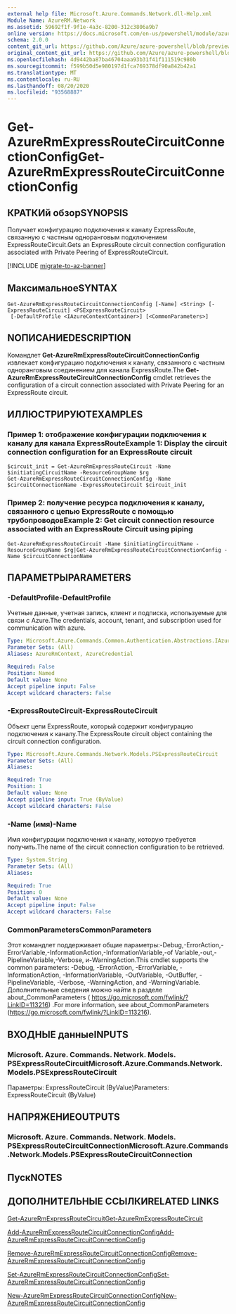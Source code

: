 ```yaml
---
external help file: Microsoft.Azure.Commands.Network.dll-Help.xml
Module Name: AzureRM.Network
ms.assetid: 59692f1f-9f1e-4a3c-8200-312c3806a9b7
online version: https://docs.microsoft.com/en-us/powershell/module/azurerm.network/get-azurermexpressroutecircuitconnectionconfig
schema: 2.0.0
content_git_url: https://github.com/Azure/azure-powershell/blob/preview/src/ResourceManager/Network/Commands.Network/help/Get-AzureRmExpressRouteCircuitConnectionConfig.md
original_content_git_url: https://github.com/Azure/azure-powershell/blob/preview/src/ResourceManager/Network/Commands.Network/help/Get-AzureRmExpressRouteCircuitConnectionConfig.md
ms.openlocfilehash: 4d9442ba87ba46704aaa93b31f41f111519c980b
ms.sourcegitcommit: f599b50d5e980197d1fca769378df90a842b42a1
ms.translationtype: MT
ms.contentlocale: ru-RU
ms.lasthandoff: 08/20/2020
ms.locfileid: "93568887"
---
```

# <span data-ttu-id="7c155-101">Get-AzureRmExpressRouteCircuitConnectionConfig</span><span class="sxs-lookup"><span data-stu-id="7c155-101">Get-AzureRmExpressRouteCircuitConnectionConfig</span></span>

## <span data-ttu-id="7c155-102">КРАТКИй обзор</span><span class="sxs-lookup"><span data-stu-id="7c155-102">SYNOPSIS</span></span>
<span data-ttu-id="7c155-103">Получает конфигурацию подключения к каналу ExpressRoute, связанную с частным одноранговым подключением ExpressRouteCircuit.</span><span class="sxs-lookup"><span data-stu-id="7c155-103">Gets an ExpressRoute circuit connection configuration associated with Private Peering of ExpressRouteCircuit.</span></span>

[!INCLUDE [migrate-to-az-banner](../../includes/migrate-to-az-banner.md)]

## <span data-ttu-id="7c155-104">Максимальное</span><span class="sxs-lookup"><span data-stu-id="7c155-104">SYNTAX</span></span>

```
Get-AzureRmExpressRouteCircuitConnectionConfig [-Name] <String> [-ExpressRouteCircuit] <PSExpressRouteCircuit>
 [-DefaultProfile <IAzureContextContainer>] [<CommonParameters>]
```

## <span data-ttu-id="7c155-105">NОПИСАНИЕ</span><span class="sxs-lookup"><span data-stu-id="7c155-105">DESCRIPTION</span></span>
<span data-ttu-id="7c155-106">Командлет **Get-AzureRmExpressRouteCircuitConnectionConfig** извлекает конфигурацию подключения к каналу, связанного с частным одноранговым соединением для канала ExpressRoute.</span><span class="sxs-lookup"><span data-stu-id="7c155-106">The **Get-AzureRmExpressRouteCircuitConnectionConfig** cmdlet retrieves the configuration of a circuit connection associated with Private Peering for an ExpressRoute circuit.</span></span>

## <span data-ttu-id="7c155-107">ИЛЛЮСТРИРУЮТ</span><span class="sxs-lookup"><span data-stu-id="7c155-107">EXAMPLES</span></span>

### <span data-ttu-id="7c155-108">Пример 1: отображение конфигурации подключения к каналу для канала ExpressRoute</span><span class="sxs-lookup"><span data-stu-id="7c155-108">Example 1: Display the circuit connection configuration for an ExpressRoute circuit</span></span>
```
$circuit_init = Get-AzureRmExpressRouteCircuit -Name $initiatingCircuitName -ResourceGroupName $rg
Get-AzureRmExpressRouteCircuitConnectionConfig -Name $circuitConnectionName -ExpressRouteCircuit $circuit_init
```

### <span data-ttu-id="7c155-109">Пример 2: получение ресурса подключения к каналу, связанного с цепью ExpressRoute с помощью трубопроводов</span><span class="sxs-lookup"><span data-stu-id="7c155-109">Example 2: Get circuit connection resource associated with an ExpressRoute Circuit using piping</span></span>
```
Get-AzureRmExpressRouteCircuit -Name $initiatingCircuitName -ResourceGroupName $rg|Get-AzureRmExpressRouteCircuitConnectionConfig -Name $circuitConnectionName
```

## <span data-ttu-id="7c155-110">ПАРАМЕТРЫ</span><span class="sxs-lookup"><span data-stu-id="7c155-110">PARAMETERS</span></span>

### <span data-ttu-id="7c155-111">-DefaultProfile</span><span class="sxs-lookup"><span data-stu-id="7c155-111">-DefaultProfile</span></span>
<span data-ttu-id="7c155-112">Учетные данные, учетная запись, клиент и подписка, используемые для связи с Azure.</span><span class="sxs-lookup"><span data-stu-id="7c155-112">The credentials, account, tenant, and subscription used for communication with azure.</span></span>

```yaml
Type: Microsoft.Azure.Commands.Common.Authentication.Abstractions.IAzureContextContainer
Parameter Sets: (All)
Aliases: AzureRmContext, AzureCredential

Required: False
Position: Named
Default value: None
Accept pipeline input: False
Accept wildcard characters: False
```

### <span data-ttu-id="7c155-113">-ExpressRouteCircuit</span><span class="sxs-lookup"><span data-stu-id="7c155-113">-ExpressRouteCircuit</span></span>
<span data-ttu-id="7c155-114">Объект цепи ExpressRoute, который содержит конфигурацию подключения к каналу.</span><span class="sxs-lookup"><span data-stu-id="7c155-114">The ExpressRoute circuit object containing the circuit connection configuration.</span></span>

```yaml
Type: Microsoft.Azure.Commands.Network.Models.PSExpressRouteCircuit
Parameter Sets: (All)
Aliases:

Required: True
Position: 1
Default value: None
Accept pipeline input: True (ByValue)
Accept wildcard characters: False
```

### <span data-ttu-id="7c155-115">-Name (имя)</span><span class="sxs-lookup"><span data-stu-id="7c155-115">-Name</span></span>
<span data-ttu-id="7c155-116">Имя конфигурации подключения к каналу, которую требуется получить.</span><span class="sxs-lookup"><span data-stu-id="7c155-116">The name of the circuit connection configuration to be retrieved.</span></span>

```yaml
Type: System.String
Parameter Sets: (All)
Aliases:

Required: True
Position: 0
Default value: None
Accept pipeline input: False
Accept wildcard characters: False
```

### <span data-ttu-id="7c155-117">CommonParameters</span><span class="sxs-lookup"><span data-stu-id="7c155-117">CommonParameters</span></span>
<span data-ttu-id="7c155-118">Этот командлет поддерживает общие параметры:-Debug,-ErrorAction,-ErrorVariable,-InformationAction,-InformationVariable,-of Variable,-out,-PipelineVariable,-Verbose, и-WarningAction.</span><span class="sxs-lookup"><span data-stu-id="7c155-118">This cmdlet supports the common parameters: -Debug, -ErrorAction, -ErrorVariable, -InformationAction, -InformationVariable, -OutVariable, -OutBuffer, -PipelineVariable, -Verbose, -WarningAction, and -WarningVariable.</span></span> <span data-ttu-id="7c155-119">Дополнительные сведения можно найти в разделе about_CommonParameters ( https://go.microsoft.com/fwlink/?LinkID=113216) .</span><span class="sxs-lookup"><span data-stu-id="7c155-119">For more information, see about_CommonParameters (https://go.microsoft.com/fwlink/?LinkID=113216).</span></span>

## <span data-ttu-id="7c155-120">ВХОДНЫЕ данные</span><span class="sxs-lookup"><span data-stu-id="7c155-120">INPUTS</span></span>

### <span data-ttu-id="7c155-121">Microsoft. Azure. Commands. Network. Models. PSExpressRouteCircuit</span><span class="sxs-lookup"><span data-stu-id="7c155-121">Microsoft.Azure.Commands.Network.Models.PSExpressRouteCircuit</span></span>
<span data-ttu-id="7c155-122">Параметры: ExpressRouteCircuit (ByValue)</span><span class="sxs-lookup"><span data-stu-id="7c155-122">Parameters: ExpressRouteCircuit (ByValue)</span></span>

## <span data-ttu-id="7c155-123">НАПРЯЖЕНИЕ</span><span class="sxs-lookup"><span data-stu-id="7c155-123">OUTPUTS</span></span>

### <span data-ttu-id="7c155-124">Microsoft. Azure. Commands. Network. Models. PSExpressRouteCircuitConnection</span><span class="sxs-lookup"><span data-stu-id="7c155-124">Microsoft.Azure.Commands.Network.Models.PSExpressRouteCircuitConnection</span></span>

## <span data-ttu-id="7c155-125">Пуск</span><span class="sxs-lookup"><span data-stu-id="7c155-125">NOTES</span></span>

## <span data-ttu-id="7c155-126">ДОПОЛНИТЕЛЬНЫЕ ССЫЛКИ</span><span class="sxs-lookup"><span data-stu-id="7c155-126">RELATED LINKS</span></span>

[<span data-ttu-id="7c155-127">Get-AzureRmExpressRouteCircuit</span><span class="sxs-lookup"><span data-stu-id="7c155-127">Get-AzureRmExpressRouteCircuit</span></span>](Get-AzureRmExpressRouteCircuit.md)

[<span data-ttu-id="7c155-128">Add-AzureRmExpressRouteCircuitConnectionConfig</span><span class="sxs-lookup"><span data-stu-id="7c155-128">Add-AzureRmExpressRouteCircuitConnectionConfig</span></span>](Add-AzureRmExpressRouteCircuitConnectionConfig.md)

[<span data-ttu-id="7c155-129">Remove-AzureRmExpressRouteCircuitConnectionConfig</span><span class="sxs-lookup"><span data-stu-id="7c155-129">Remove-AzureRmExpressRouteCircuitConnectionConfig</span></span>](Remove-AzureRmExpressRouteCircuitConnectionConfig.md)

[<span data-ttu-id="7c155-130">Set-AzureRmExpressRouteCircuitConnectionConfig</span><span class="sxs-lookup"><span data-stu-id="7c155-130">Set-AzureRmExpressRouteCircuitConnectionConfig</span></span>](Set-AzureRmExpressRouteCircuitConnectionConfig.md)

[<span data-ttu-id="7c155-131">New-AzureRmExpressRouteCircuitConnectionConfig</span><span class="sxs-lookup"><span data-stu-id="7c155-131">New-AzureRmExpressRouteCircuitConnectionConfig</span></span>](New-AzureRmExpressRouteCircuitConnectionConfig.md)
